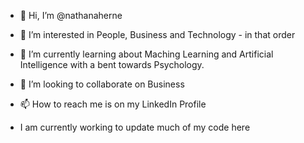 - 👋 Hi, I’m @nathanaherne

- 👀 I’m interested in People, Business and Technology - in that order

- 🌱 I’m currently learning about Maching Learning and Artificial Intelligence with a bent towards Psychology.

- 💞️ I’m looking to collaborate on Business

- 📫 How to reach me is on my LinkedIn Profile

- I am currently working to update much of my code here

<!---
nathanaherne/nathanaherne is a ✨ special ✨ repository because its `README.md` (this file) appears on your GitHub profile.
You can click the Preview link to take a look at your changes.
--->
